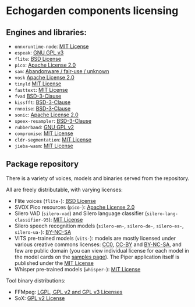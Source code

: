 # Echogarden components licensing

## Engines and libraries:

* `onnxruntime-node`: [MIT License](https://github.com/microsoft/onnxruntime/blob/main/LICENSE)
* `espeak`: [GNU GPL v3](https://github.com/espeak-ng/espeak-ng/blob/master/COPYING)
* `flite`: [BSD License](https://github.com/festvox/flite/blob/master/COPYING)
* `pico`: [Apache License 2.0](https://github.com/gmn/nanotts/blob/master/LICENSE)
* `sam`: [Abandonware / fair-use / unknown](https://github.com/discordier/sam#license)
* `vosk` [Apache License 2.0](https://github.com/alphacep/vosk-api/blob/master/COPYING)
* `tinyld` [MIT License](https://github.com/komodojp/tinyld/blob/develop/license)
* `fasttext`: [MIT License](https://github.com/loretoparisi/fasttext.js/blob/master/LICENSE)
* `fvad` [BSD-3-Clause](https://github.com/cpuimage/WebRTC_VAD/blob/master/LICENSE)
* `kissfft`: [BSD-3-Clause](https://github.com/mborgerding/kissfft/blob/master/COPYING)
* `rnnoise`: [BSD-3-Clause](https://github.com/xiph/rnnoise/blob/master/COPYING)
* `sonic`: [Apache License 2.0](https://github.com/waywardgeek/sonic/blob/master/LICENSE)
* `speex-resampler`: [BSD-3-Clause](https://github.com/xiph/speexdsp/blob/master/COPYING)
* `rubberband`: [GNU GPL v2](https://github.com/breakfastquay/rubberband/blob/default/COPYING)
* `compromise`: [MIT License](https://github.com/spencermountain/compromise/blob/master/LICENSE)
* `cldr-segmentation`: [MIT License](https://github.com/camertron/cldr-segmentation.js/blob/master/LICENSE)
* `jieba-wasm`: [MIT License](https://github.com/fengkx/jieba-wasm/blob/master/LICENSE)

## Package repository

There is a variety of voices, models and binaries served from the repository.

All are freely distributable, with varying licenses:
* Flite voices (`flite-`): [BSD License](https://github.com/festvox/flite/blob/master/COPYING)
* SVOX Pico resources (`pico-`): [Apache License 2.0](https://github.com/gmn/nanotts/blob/master/LICENSE)
* Silero VAD (`silero-vad`) and Silero language classifier  (`silero-lang-classifier-95`): [MIT License](https://github.com/snakers4/silero-vad/blob/master/LICENSE)
* Silero speech recognition models (`silero-en-`, `silero-de-`, `silero-es-`, `silero-ua-`): [BY-NC-SA](https://github.com/snakers4/silero-models/blob/master/LICENSE)
* VITS pre-trained models (`vits-`): models are mostly licensed under various creative commons licenses: [CC0](https://creativecommons.org/share-your-work/public-domain/cc0/), [CC-BY](https://creativecommons.org/licenses/by/4.0/) and [BY-NC-SA](https://creativecommons.org/licenses/by-nc-sa/4.0/), and few are public domain (you can view individual license for each model in the model cards on the [samples page](https://rhasspy.github.io/piper-samples/)). The Piper application itself is published under the [MIT License](https://github.com/rhasspy/piper/blob/master/LICENSE.md)
* Whisper pre-trained models (`whisper-`): [MIT License](https://github.com/openai/whisper/blob/main/LICENSE)

Tool binary distributions:
* FFMpeg: [LGPL, GPL v2 and GPL v3 Licenses](https://github.com/FFmpeg/FFmpeg)
* SoX: [GPL v2 License]()
